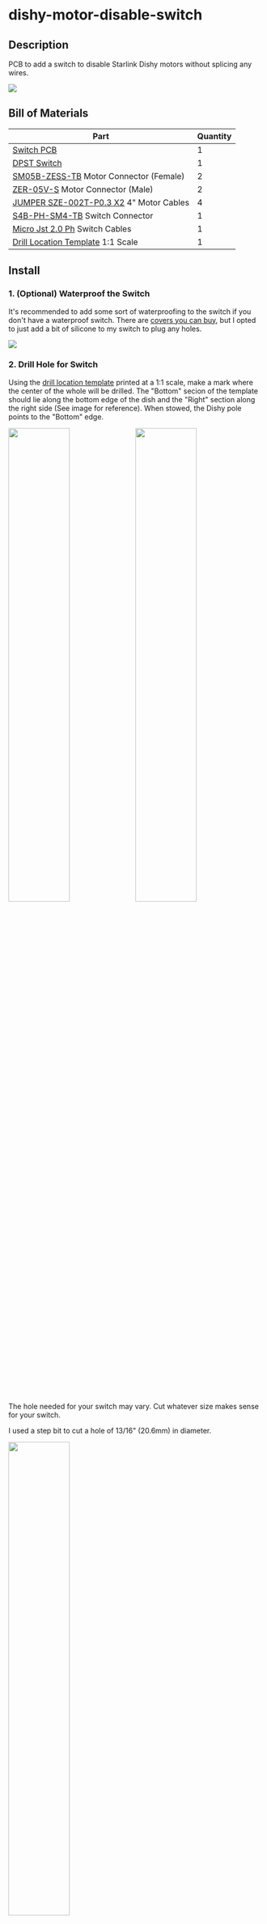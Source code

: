 # dishy-motor-disable-switch

## Description

PCB to add a switch to disable Starlink Dishy motors without splicing any wires.

<img src="./images/Product Image 1.jpeg" />

## Bill of Materials

Part | Quantity
--- | ---
[Switch PCB](./Gerber%20Files.zip) | 1
[DPST Switch](https://www.digikey.com/en/products/detail/e-switch/RR812C2211/4029165) | 1
[SM05B-ZESS-TB](https://www.digikey.com/en/products/detail/jst-sales-america-inc/SM05B-ZESS-TB-LF-SN/1887004) Motor Connector (Female) | 2
[ZER-05V-S](https://www.digikey.com/en/products/detail/jst-sales-america-inc/ZER-05V-S/1887020) Motor Connector (Male) | 2
[JUMPER SZE-002T-P0.3 X2](https://www.digikey.com/en/products/detail/jst-sales-america-inc/ASZESZE26K102/9960101) 4" Motor Cables | 4
[S4B-PH-SM4-TB](https://www.digikey.com/en/products/detail/jst-sales-america-inc/S4B-PH-SM4-TB/926657) Switch Connector | 1
[Micro Jst 2.0 Ph](https://www.amazon.com/Micro-Connector-150mm-Cable-Female/dp/B01DUC1S7S/ref=sr_1_5?crid=3858QF03C4LIL&keywords=Micro+Jst+2.0+Ph&qid=1701401680&sprefix=micro+jst+2.0+ph%2Caps%2C142&sr=8-5) Switch Cables | 1
[Drill Location Template](./Drill%20Location%20Template.pdf) 1:1 Scale | 1

## Install

### 1. (Optional) Waterproof the Switch

It's recommended to add some sort of waterproofing to the switch if you don't have a waterproof switch. There are [covers you can buy](https://a.co/d/dtk1Wfd), but I opted to just add a bit of silicone to my switch to plug any holes.

<img src="./images/Before and After Silicone Switches.jpeg" />

### 2. Drill Hole for Switch

Using the [drill location template](./Drill%20Location%20Template.pdf) printed at a 1:1 scale, make a mark where the center of the whole will be drilled. The "Bottom" secion of the template should lie along the bottom edge of the dish and the "Right" section along the right side (See image for reference). When stowed, the Dishy pole points to the "Bottom" edge.

<img src="./images/Drill Template Bottom.jpeg" width="49%" />
<img src="./images/Drill Template Right.jpeg" width="49%" />

The hole needed for your switch may vary. Cut whatever size makes sense for your switch.

I used a step bit to cut a hole of 13/16" (20.6mm) in diameter.

<img src="./images/Drilling Hole.jpeg" width="49%" />

### 3. Connect Wire to Switch

**⚠️ Add heat shrink tubing to wires before connecting to switch.**

A Dual Pole Single Throw (DPST) switch will have two isolated switch circuits built in. Pins 1 and 2 (Red and Black) from the PCB will go to one circuit of the switch (Terminal 1A and 2A). Pins 3 and 4 (Yellow and White) will go to the other switch circuit (Terminal 3B and 4B). The names of the pins on the switch don't really matter, as long as pins 1 and 2 from the PCB are on one switch circuit and pins 3 and 4 are on the other.

<img src="./images/Switch Wiring.jpeg" width="49%" />
<img src="./images/Switch Wiring Close Up.jpeg" width="49%" />

### 4. Make the Connections

The PCB has two connectors that are identical to what is on the Dish PCB for the motors. It doesn't matter which ones go to the Dish PCB or to the Motors in the Dish.

Disconnect the Dishy motor connector from the Dish and connect to the switch PCB. Attach the 4 wire pigtail to the PCB inside Dishy and then to the switch PCB. Connect the switch to the PCB.

<img src="./images/PCB Connected.jpeg" width="49%" />
(Image provided by Matt K)

### 5. Heat Shrink Everything

In order to prevent any short circuiting inside of the Dish. It is recommended to wrap the switch terminals and the PCB with heat shrink tubing.

<img src="./images/Assembled.jpeg" width="49%" />

### 6. Install Switch

You will want to add some sort of sealant to the switch. I wanted the ability to remove the switch in the future just in case, so I opted for silicone. Super glue should also work if you're okay with a more permanent install.

<img src="./images/Switch Installed.jpeg" width="49%" />



